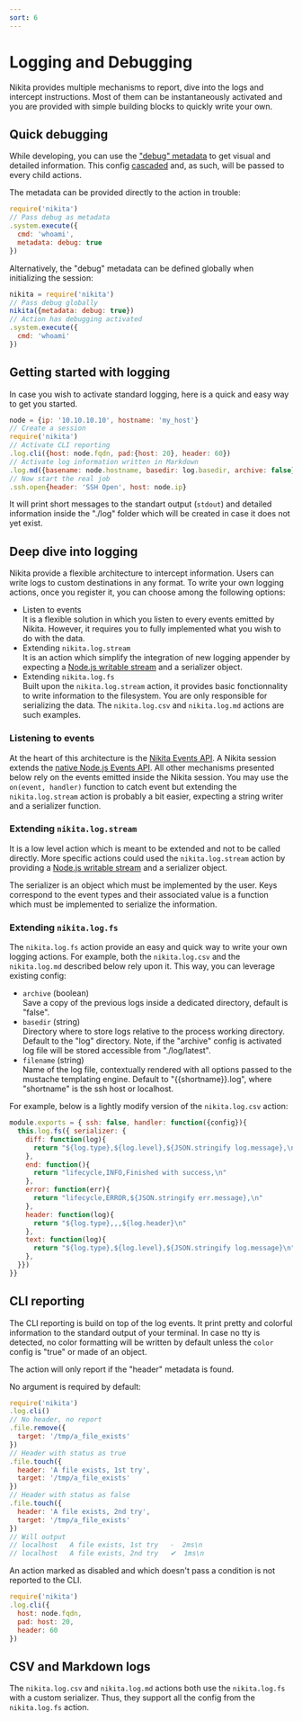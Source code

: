 ```yaml
---
sort: 6
---
```


# Logging and Debugging

Nikita provides multiple mechanisms to report, dive into the logs and intercept instructions. Most of them can be instantaneously activated and you are provided with simple building blocks to quickly write your own.

## Quick debugging

While developing, you can use the ["debug" metadata](/metadata/debug/) to get visual and detailed information. This config [cascaded](/action/cascade/) and, as such, will be passed to every child actions.

The metadata can be provided directly to the action in trouble:

```javascript
require('nikita')
// Pass debug as metadata
.system.execute({
  cmd: 'whoami',
  metadata: debug: true
})
```

Alternatively, the "debug" metadata can be defined globally when initializing the session:

```javascript
nikita = require('nikita')
// Pass debug globally
nikita({metadata: debug: true})
// Action has debugging activated
.system.execute({
  cmd: 'whoami'
})
```

## Getting started with logging

In case you wish to activate standard logging, here is a quick and easy way to get you started.

```js
node = {ip: '10.10.10.10', hostname: 'my_host'}
// Create a session
require('nikita')
// Activate CLI reporting
.log.cli({host: node.fqdn, pad:{host: 20}, header: 60})
// Activate log information written in Markdown
.log.md({basename: node.hostname, basedir: log.basedir, archive: false})
// Now start the real job
.ssh.open{header: 'SSH Open', host: node.ip}
```

It will print short messages to the standart output (`stdout`) and detailed information inside the "./log" folder which will be created in case it does not yet exist.

## Deep dive into logging

Nikita provide a flexible architecture to intercept information. Users can write logs to custom destinations in any format. To write your own logging actions, once you register it, you can choose among the following options:

- Listen to events   
  It is a flexible solution in which you listen to every events emitted by Nikita. However, it requires you to fully implemented what you wish to do with the data.
- Extending `nikita.log.stream`   
  It is an action which simplify the integration of new logging appender by expecting a [Node.js writable stream](https://nodejs.org/api/stream.html#stream_writable_streams) and a serializer object.
- Extending `nikita.log.fs`   
  Built upon the `nikita.log.stream` action, it provides basic fonctionnality to write information to the filesystem. You are only responsible for serializing the data. The `nikita.log.csv` and `nikita.log.md` actions are such examples.

### Listening to events

At the heart of this architecture is the [Nikita Events API](/usages/events/). A Nikita session extends the [native Node.js Events API](https://nodejs.org/api/events.html). All other mechanisms presented below rely on the events emitted inside the Nikita session. You may use the `on(event, handler)` function to catch event but extending the `nikita.log.stream` action is probably a bit easier, expecting a string writer and a serializer function.

### Extending `nikita.log.stream`

It is a low level action which is meant to be extended and not to be called directly. More specific actions could used the `nikita.log.stream` action by providing a [Node.js writable stream](https://nodejs.org/api/stream.html#stream_writable_streams) and a serializer object.

The serializer is an object which must be implemented by the user. Keys correspond to the event types and their associated value is a function which must be implemented to serialize the information.

### Extending `nikita.log.fs`

The `nikita.log.fs` action provide an easy and quick way to write your own logging actions. For example, both the `nikita.log.csv` and the `nikita.log.md` described below rely upon it. This way, you can leverage existing config:

* `archive` (boolean)   
  Save a copy of the previous logs inside a dedicated directory, default is
  "false".
* `basedir` (string)    
  Directory where to store logs relative to the process working directory.
  Default to the "log" directory. Note, if the "archive" config is activated
  log file will be stored accessible from "./log/latest".
* `filename` (string)   
  Name of the log file, contextually rendered with all options passed to
  the mustache templating engine. Default to "{{shortname}}.log", where 
  "shortname" is the ssh host or localhost.

For example, below is a lightly modify version of the `nikita.log.csv` action:

```js
module.exports = { ssh: false, handler: function({config}){
  this.log.fs({ serializer: {
    diff: function(log){
      return "${log.type},${log.level},${JSON.stringify log.message},\n"
    },
    end: function(){
      return "lifecycle,INFO,Finished with success,\n"
    },
    error: function(err){
      return "lifecycle,ERROR,${JSON.stringify err.message},\n"
    },
    header: function(log){
      return "${log.type},,,${log.header}\n"
    },
    text: function(log){
      return "${log.type},${log.level},${JSON.stringify log.message}\n"
    },
  }})
}}
```

## CLI reporting

The CLI reporting is build on top of the log events. It print pretty and colorful information to the standard output of your terminal. In case no tty is detected, no color formatting will be written by default unless the `color` config is "true" or made of an object.

The action will only report if the "header" metadata is found.

No argument is required by default:

```js
require('nikita')
.log.cli()
// No header, no report
.file.remove({
  target: '/tmp/a_file_exists'
})
// Header with status as true
.file.touch({
  header: 'A file exists, 1st try',
  target: '/tmp/a_file_exists'
})
// Header with status as false
.file.touch({
  header: 'A file exists, 2nd try',
  target: '/tmp/a_file_exists'
})
// Will output
// localhost   A file exists, 1st try   -  2ms\n
// localhost   A file exists, 2nd try   ✔  1ms\n
```

An action marked as disabled and which doesn't pass a condition is not reported to the CLI.

```js
require('nikita')
.log.cli({
  host: node.fqdn,
  pad: host: 20,
  header: 60
})
```

## CSV and Markdown logs

The `nikita.log.csv` and `nikita.log.md` actions both use the `nikita.log.fs` with a custom serializer. Thus, they support all the config from the `nikita.log.fs` action.
